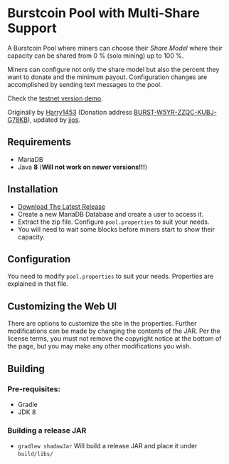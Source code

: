 # Burstcoin Pool with Multi-Share Support

A Burstcoin Pool where miners can choose their *Share Model* where their capacity can be shared from 0 % (solo mining) up to 100 %.

Miners can configure not only the share model but also the percent they want to donate and the minimum payout.
Configuration changes are accomplished by sending text messages to the pool.

Check the [testnet version demo](http://nivbox.co.uk:9000).

Originally by [Harry1453](https://github.com/harry1453) (Donation address [BURST-W5YR-ZZQC-KUBJ-G78KB](https://explorer.burstcoin.network/?action=account&account=16484518239061020631)), updated by [jjos](https://github.com/jjos2372).

## Requirements

- MariaDB
- Java **8** (**Will not work on newer versions!!!**)

## Installation

- [Download The Latest Release](https://github.com/burst-apps-team/burstpool/releases/latest)
- Create a new MariaDB Database and create a user to access it.
- Extract the zip file. Configure `pool.properties` to suit your needs.
- You will need to wait some blocks before miners start to show their capacity.

## Configuration

You need to modify `pool.properties` to suit your needs. Properties are explained in that file.

## Customizing the Web UI

There are options to customize the site in the properties. Further modifications can be made by changing the contents of the JAR. Per the license terms, you must not remove the copyright notice at the bottom of the page, but you may make any other modifications you wish.

## Building

### Pre-requisites:

- Gradle
- JDK 8

### Building a release JAR

- `gradlew shadowJar` Will build a release JAR and place it under `build/libs/`
